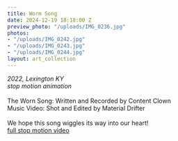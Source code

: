 ```yaml
---
title: Worm Song
date: 2024-12-19 18:18:00 Z
preview_photo: "/uploads/IMG_0236.jpg"
photos:
- "/uploads/IMG_0242.jpg"
- "/uploads/IMG_0243.jpg"
- "/uploads/IMG_0244.jpg"
layout: art_collection
---
```


*2022, Lexington KY* <br>
*stop motion animation* <br>
<br>
The Worn Song: Written and Recorded by Content Clown <br>
Music Video: Shot and Edited by Material Drifter<br>
<br>
We hope this song wiggles its way into our heart!<br>
[full stop motion video](https://youtu.be/2yhTp9aAYGk) 